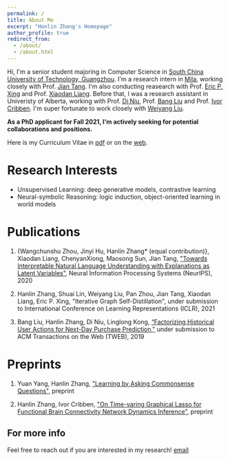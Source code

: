 ```yaml
---
permalink: /
title: About Me
excerpt: "Hanlin Zhang's Homepage"
author_profile: true
redirect_from: 
  - /about/
  - /about.html
---
```


Hi, I'm a senior student majoring in Computer Science in [South China University of Technology, Guangzhou](http://www.scut.edu.cn/english/index.html). I'm a research intern in [Mila](https://mila.quebec/en/), working closely with Prof. [Jian Tang](https://jian-tang.com/). I'm also conducting reasearch with Prof. [Eric P. Xing](http://www.cs.cmu.edu/~epxing/) and Prof. [Xiaodan Liang](https://www.cs.cmu.edu/~xiaodan1/). Before that, I was a research assistant in Univeristy of Alberta, working with Prof. [Di Niu](https://sites.ualberta.ca/~dniu/Homepage/Home.html), Prof. [Bang Liu](https://sites.ualberta.ca/~bang3/) and Prof. [Ivor Cribben](https://www.ualberta.ca/business/about/contact-us/school-directory/ivor-cribben). I'm super fortunate to work closely with [Weiyang Liu](https://wyliu.com/).

**As a PhD applicant for Fall 2021, I'm actively seeking for potential collaborations and positions.**

Here is my Curriculum Vitae in [pdf](../files/hanlin_CV.pdf) or on the [web](https://cshlzhang.github.io/cv/).

Research Interests
======
* Unsupervised Learning: deep generative models, contrastive learning
* Neural-symbolic Reasoning: logic induction, object-oriented learning in world models

Publications
======
1. {Wangchunshu Zhou, Jinyi Hu, Hanlin Zhang* (equal contribution)}, Xiaodan Liang, ChenyanXiong, Maosong Sun, Jian Tang, ["Towards Interpretable Natural Language Understanding with Explanations as Latent Variables"](../files/NeurIPS2020.pdf), Neural Information Processing Systems (NeurIPS), 2020

2. Hanlin Zhang, Shuai Lin, Weiyang Liu, Pan Zhou, Jian Tang, Xiaodan Liang, Eric P. Xing, "Iterative Graph Self-Distillation", under submission to International Conference on Learning Representations (ICLR), 2021
  
3. Bang Liu, Hanlin Zhang, Di Niu, Linglong Kong, [“Factorizing Historical User Actions for Next-Day Purchase Prediction,"](../files/TWEB.pdf) under submission to ACM Transactions on the Web (TWEB), 2019

Preprints
======
1. Yuan Yang, Hanlin Zhang, ["Learning by Asking Commonsense Questions"](../files/logic.pdf), preprint
   
2. Hanlin Zhang, Ivor Cribben, ["On Time-varing Graphical Lasso for Functional Brain Connectivity Network Dynamics Inference"](../files/fMRI.pdf), preprint

For more info
------
Feel free to reach out if you are interested in my research! [email](cszhanghl@gmail.com)
